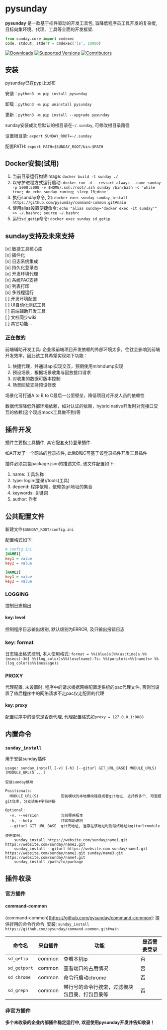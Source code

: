 # pysunday

**pysunday** 是一款基于插件驱动的开发工具包, 旨降低程序员工具开发的复杂度, 目标向集环境、代理、工具等全面的开发框架.

```python
from sunday.core import cmdexec
code, stdout, stderr = cmdexec('ls', 10000)
```

[![Downloads](https://pepy.tech/badge/pysunday/month)](https://pepy.tech/project/pysunday)
[![Supported Versions](https://img.shields.io/pypi/pyversions/pysunday.svg)](https://pypi.org/project/pysunday)
[![Contributors](https://img.shields.io/github/contributors/pysunday/pysunday.svg)](https://github.com/pysunday/pysunday/graphs/contributors)

## 安装

pysunday已在pypi上发布

安装：`python3 -m pip install pysunday`

卸载：`python3 -m pip uninstall pysunday`

更新：`python3 -m pip install --upgrade pysunday`

sunday安装成功后默认的根目录在`~/.sunday`, 可修改根目录路径

设置根目录: `export SUNDAY_ROOT=~/.sunday`

配置PATH: `export PATH=$SUNDAY_ROOT/bin:$PATH`

## Docker安装(试用)

1. 当前目录运行构建image: `docker build -t sunday ./`
2. 以守护进程方式运行启动: `docker run -d --restart always --name sunday -p 5000:5000 -v $HOME/.ssh:/root/.ssh sunday /bin/bash -c 'while true; do echo sunday runing; sleep 10;done'`
3. 执行sunday命令, 如: `docker exec sunday sunday_install https://github.com/pysunday/command-common.git#main`
4. 使用alias设置便捷命令: `echo "alias sunday='docker exec -it sunday'" >> ~/.bashrc; source ~/.bashrc`
5. 运行`sd_getip`命令: `docker exec sunday sd_getip`

## sunday支持及未来支持

[x] 敏捷工具核心库  
[x] 插件化  
[x] 日志系统集成  
[x] 持久化登录态  
[x] 开发环境代理  
[x] 系统PAC支持  
[x] 列表打印  
[x] 多线程运行  
[ ] 开发环境配置  
[ ] UI自动化测试工具  
[ ] 前端辅助开发工具  
[ ] 文档同步wiki  
[ ] 其它功能...

### 正在做的

前端辅助开发工具: 企业级前端项目开发依赖的外部环境太多，往往会影响到前端开发效率，因此该工具希望实现如下功能：

1. 快捷代理，并通过api实现交互，预期使用mitmdump实现
2. 预设场景，根据场景收集与回放接口请求
3. 对收集的数据可版本控制
4. 场景回放支持预设修改

场景化可打通A to B to C最后一公里壁垒，降低项目对开发人员的依赖性

数据代理降低外部环境依赖，如对认证的依赖，hybrid native开发时对壳接口交互的依赖(这个现成mock工具做不到)等

## 插件开发

插件主要指工具插件, 其它配套支持登录插件.

如A开发了一个网站的登录插件, 此后B和C可基于该登录插件开发工具插件

插件必须包含package.json的描述文件, 该文件配置如下:

1. name: 工具名称
2. type: login(登录)/tools(工具)
3. depend: 程序依赖，依赖包git地址的集合
4. keywords: 关键词
5. author: 作者

## 公共配置文件

新建文件`$SUNDAY_ROOT/config.ini`

配置格式如下:

```ini
# config.ini
[NAME1]
key1 = value
key2 = value

[NAME2]
key1 = value
key2 = value
```

### LOGGING

控制日志输出

#### key: level

控制程序日志输出级别, 默认级别为ERROR, 及只输出报错日志

### key: format

日志输出格式控制, 本人使用格式: `format = %%(blue)s[%%(asctime)s.%%(msecs)-3d] %%(log_color)s%%(levelname)-7s: %%(purple)s<%%(name)s> %%(log_color)s%%(message)s`

### PROXY

代理配置, 未设置时, 程序中的请求根据网络配置走系统的pac代理文件, 否则当设置了值后程序中的网络请求不走pac仅走配置的代理

#### key: proxy

配置程序中的请求是否走代理, 代理配置格式如`proxy = 127.0.0.1:8888`

## 内置命令

### `sunday_install`

用于安装sunday插件

```console
usage: sunday_install [-v] [-h] [--giturl GIT_URL_BASE] MODULE_URLS) [MODULE_URL(S ...]

安装sunday模块

Positionals:
  MODULE_URL(S)          安装模块的本地模块路径或者git地址, 支持传多个, 可混搭git仓库, 分支请用#字符拼接

Optional:
  -v, --version          当前程序版本
  -h, --help             打印帮助说明
  --giturl GIT_URL_BASE  git元地址, 当存在该地址时则最终地址为giturl+module

使用案例:
    sunday_install https://website.com/sunday/name1.git https://website.com/sunday/name2.git
    sunday_install --giturl https://website.com sunday/name1.git https://website.com/sunday/name2.git sunday/name3.git https://website.com/sunday/name4.git
    sunday_install /path/to/package
```

## 插件收录

### 官方插件

#### command-common

(command-common)[https://github.com/pysunday/command-common]: 提供好用的命令行命令, 安装: `sunday_install https://github.com/pysunday/command-common.git#main`

命令名 | 来自插件 | 功能 | 是否需要登录
------ | -------- | ---- | ------------
`sd_getip` | common | 查看本机ip | 否
`sd_getport` | common | 查看端口的占用情况 | 否
`sd_chrome` | common | 命令行启动chrome | 否
`sd_grepn` | common | 带行号的命令行搜索，过滤模块包目录、打包目录等 | 否

### 非官方插件

**多个未收录的企业内部插件稳定运行中, 欢迎使用pysunday开发并告知收录！**

